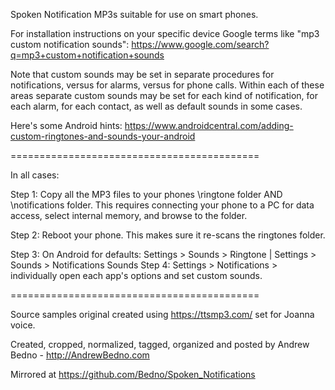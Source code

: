 Spoken Notification MP3s suitable for use on smart phones.

For installation instructions on your specific device Google terms like "mp3 custom notification sounds":
https://www.google.com/search?q=mp3+custom+notification+sounds

Note that custom sounds may be set in separate procedures for notifications, versus for alarms, versus for phone calls.
Within each of these areas separate custom sounds may be set for each kind of notification, for each alarm, for each contact, as well as default sounds in some cases.

Here's some Android hints:
https://www.androidcentral.com/adding-custom-ringtones-and-sounds-your-android

===========================================

In all cases:

Step 1: Copy all the MP3 files to your phones \ringtone folder AND \notifications folder.
This requires connecting your phone to a PC for data access, select internal memory, and browse to the folder.

Step 2: Reboot your phone.
This makes sure it re-scans the ringtones folder.

Step 3: On Android for defaults: Settings > Sounds > Ringtone | Settings > Sounds > Notifications Sounds
Step 4: Settings > Notifications > individually open each app's options and set custom sounds.

===========================================

Source samples original created using https://ttsmp3.com/ set for Joanna voice.

Created, cropped, normalized, tagged, organized and posted by Andrew Bedno - http://AndrewBedno.com

Mirrored at https://github.com/Bedno/Spoken_Notifications
